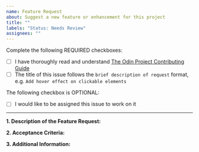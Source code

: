 ```yaml
---
name: Feature Request
about: Suggest a new feature or enhancement for this project
title: ""
labels: "Status: Needs Review"
assignees: ""
---
```


<!-- Thank you for taking the time to submit a new feature request to The Odin Project. In order to get issues closed in a reasonable amount of time, you must include a baseline of information about the feature/enhancement you are proposing. Please read this template in its entirety before filling it out to ensure that it is filled out correctly. -->

Complete the following REQUIRED checkboxes:
-   [ ] I have thoroughly read and understand [The Odin Project Contributing Guide](https://github.com/TheOdinProject/theodinproject/blob/main/CONTRIBUTING.md)
-   [ ] The title of this issue follows the `brief description of request` format, e.g. `Add hover effect on clickable elements`

The following checkbox is OPTIONAL:
<!-- Completing this checkbox does not guarantee you will be assigned this issue, but rather lets us know you are interested in working on it. -->
-   [ ] I would like to be assigned this issue to work on it

<hr>

**1. Description of the Feature Request:**
<!-- 
A clear and concise description of what the feature or enhancement is, including how it would be useful/beneficial or what problem(s) it would solve. 
-->


**2. Acceptance Criteria:**
<!--
A list of checkbox items that explain the requirements needed to be met to resolve this request, e.g.:
- [ ] A theme toggle is present on the dashboard
- [ ] Clicking the theme toggle changes between light and dark
- [ ] A user's theme choice persists after leaving the website
 -->


**3. Additional Information:**
<!-- Any additional information about the feature request, such as a link to a Discord discussion, screenshots, etc. -->

